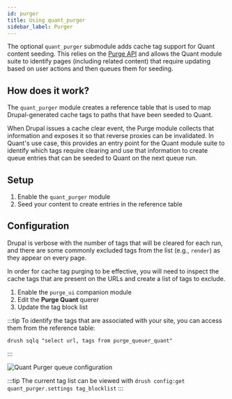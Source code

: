 ```yaml
---
id: purger
title: Using quant_purger
sidebar_label: Purger
---
```


The optional `quant_purger` submodule adds cache tag support for Quant content seeding. This relies on the [Purge API](https://www.drupal.org/project/purge) and allows the Quant module suite to identify pages (including related content) that require updating based on user actions and then queues them for seeding.

## How does it work?

The `quant_purger` module creates a reference table that is used to map Drupal-generated cache tags to paths that have been seeded to Quant.

When Drupal issues a cache clear event, the Purge module collects that information and exposes it so that reverse proxies can be invalidated. In Quant's use case, this provides an entry point for the Quant module suite to identify which tags require clearing and use that information to create queue entries that can be seeded to Quant on the next queue run.

## Setup

1. Enable the `quant_purger` module
2. Seed your content to create entries in the reference table

## Configuration

Drupal is verbose with the number of tags that will be cleared for each run, and there are some commonly excluded tags from the list (e.g., `render`) as they appear on every page.

In order for cache tag purging to be effective, you will need to inspect the cache tags that are present on the URLs and create a list of tags to exclude.

1. Enable the `purge_ui` companion module
2. Edit the **Purge Quant** querer
3. Update the tag block list

:::tip
To identify the tags that are associated with your site, you can access them from the reference table:

```
drush sqlq "select url, tags from purge_queuer_quant"
```
:::

![Quant Purger queue configuration](/img/quant-purger-config.png)

:::tip
The current tag list can be viewed with `drush config:get quant_purger.settings tag_blocklist`
:::